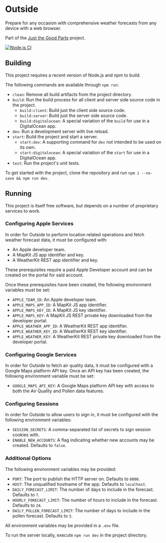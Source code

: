 # Outside

Prepare for any occasion with comprehensive weather forecasts from any device with a web browser.

Part of the [Just the Good Parts](https://justthegoodparts.kevinmacwhinnie.com) project.

[![Node.js CI](https://github.com/decarbonization/outside/actions/workflows/node.js.yml/badge.svg)](https://github.com/decarbonization/outside/actions/workflows/node.js.yml)

## Building

This project requires a recent version of Node.js and npm to build.

The following commands are available through `npm run`:

- `clean`: Remove all build artifacts from the project directory.
- `build`: Run the build process for all client and server side source code in the project.
    - `build:client`: Build just the client side source code.
    - `build:server`: Build just the server side source code.
    - `build:digitalocean`: A special variation of the `build` for use in a DigitalOcean app.
- `dev`: Run a development server with live reload.
- `start`: Build the project and start a server.
    - `start:dev`: A supporting command for `dev` not intended to be used on its own.
    - `start:digitalocean`: A special variation of the `start` for use in a DigitalOcean app.
- `test`: Run the project's unit tests.

To get started with the project, clone the repository and run `npm i --no-save && npm run dev`.

## Running

This project is itself free software, but depends on a number of proprietary services to work.

### Configuring Apple Services

In order for Outside to perform location related operations and fetch weather forecast data, it must be configured with:

- An Apple developer team.
- A MapKit JS app identifier and key.
- A WeatherKit REST app identifier and key.

These prerequisites require a paid Apple Developer account and can be created on the portal for said account.

Once these prerequisites have been created, the following environment variables must be set:

- `APPLE_TEAM_ID`: An Apple developer team.
- `APPLE_MAPS_APP_ID`: A MapKit JS app identifier.
- `APPLE_MAPS_KEY_ID`: A MapKit JS key identifier.
- `APPLE_MAPS_KEY`: A MapKit JS REST private key downloaded from the developer portal.
- `APPLE_WEATHER_APP_ID`: A WeatherKit REST app identifier.
- `APPLE_WEATHER_KEY_ID`: A WeatherKit REST key identifier.
- `APPLE_WEATHER_KEY`: A WeatherKit REST private key downloaded from the developer portal.

### Configuring Google Services

In order for Outside to fetch air quality data, it must be configured with a Google Maps platform API key. Once an API key has been created, the following environment variable must be set:

- `GOOGLE_MAPS_API_KEY`: A Google Maps platform API key with access to both the Air Quality and Pollen data features.

### Configuring Sessions

In order for Outside to allow users to sign in, it must be configured with the following environment variables:

- `SESSION_SECRETS`: A comma-separated list of secrets to sign session cookies with.
- `ENABLE_NEW_ACCOUNTS`: A flag indicating whether new accounts may be created. Defaults to `false`.

### Additional Options

The following environment variables may be provided:

- `PORT`: The port to publish the HTTP server on. Defaults to `8000`.
- `HOST`: The unqualified hostname of the app. Defaults to `localhost`.
- `DAILY_FORECAST_LIMIT`: The number of days to include in the forecast. Defaults to `7`.
- `HOURLY_FORECAST_LIMIT`: The number of hours to include in the forecast. Defaults to `24`.
- `DAILY_POLLEN_FORECAST_LIMIT`: The number of days to include in the pollen forecast. Defaults to `3`.

All environment variables may be provided in a `.env` file.

To run the server locally, execute `npm run dev` in the project directory.
